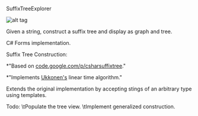 SuffixTreeExplorer

![alt tag](https://raw.github.com/mrkcass/SuffixTreeExplorer/master/Docs/sufftree01.jpg)

Given a string, construct a suffix tree and display as graph and tree.

C# Forms implementation.

Suffix Tree Construction:

*"Based on [code.google.com/p/csharsuffixtree](https://code.google.com/archive/p/csharsuffixtree)."
 
*"Implements [Ukkonen's](https://en.wikipedia.org/wiki/Ukkonen%27s_algorithm) linear time algorithm."
 
 Extends the original implementation by accepting stings of an arbitrary type using templates.
 
 
 Todo: 
  \tPopulate the tree view.
  \tImplement generalized construction.
